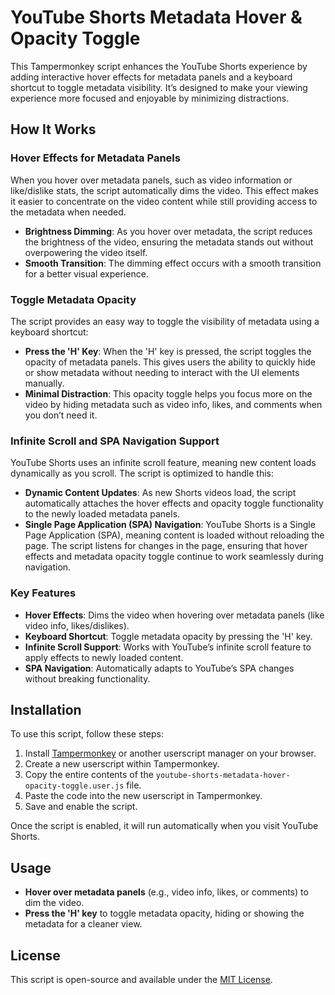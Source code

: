 # YouTube Shorts Metadata Hover & Opacity Toggle

This Tampermonkey script enhances the YouTube Shorts experience by adding interactive hover effects for metadata panels and a keyboard shortcut to toggle metadata visibility. It’s designed to make your viewing experience more focused and enjoyable by minimizing distractions.

## How It Works

### Hover Effects for Metadata Panels

When you hover over metadata panels, such as video information or like/dislike stats, the script automatically dims the video. This effect makes it easier to concentrate on the video content while still providing access to the metadata when needed. 

- **Brightness Dimming**: As you hover over metadata, the script reduces the brightness of the video, ensuring the metadata stands out without overpowering the video itself.
- **Smooth Transition**: The dimming effect occurs with a smooth transition for a better visual experience.

### Toggle Metadata Opacity

The script provides an easy way to toggle the visibility of metadata using a keyboard shortcut:

- **Press the 'H' Key**: When the 'H' key is pressed, the script toggles the opacity of metadata panels. This gives users the ability to quickly hide or show metadata without needing to interact with the UI elements manually.
- **Minimal Distraction**: This opacity toggle helps you focus more on the video by hiding metadata such as video info, likes, and comments when you don’t need it.

### Infinite Scroll and SPA Navigation Support

YouTube Shorts uses an infinite scroll feature, meaning new content loads dynamically as you scroll. The script is optimized to handle this:

- **Dynamic Content Updates**: As new Shorts videos load, the script automatically attaches the hover effects and opacity toggle functionality to the newly loaded metadata panels.
- **Single Page Application (SPA) Navigation**: YouTube Shorts is a Single Page Application (SPA), meaning content is loaded without reloading the page. The script listens for changes in the page, ensuring that hover effects and metadata opacity toggle continue to work seamlessly during navigation.

### Key Features

- **Hover Effects**: Dims the video when hovering over metadata panels (like video info, likes/dislikes).
- **Keyboard Shortcut**: Toggle metadata opacity by pressing the 'H' key.
- **Infinite Scroll Support**: Works with YouTube’s infinite scroll feature to apply effects to newly loaded content.
- **SPA Navigation**: Automatically adapts to YouTube’s SPA changes without breaking functionality.

## Installation

To use this script, follow these steps:

1. Install [Tampermonkey](https://www.tampermonkey.net/) or another userscript manager on your browser.
2. Create a new userscript within Tampermonkey.
3. Copy the entire contents of the `youtube-shorts-metadata-hover-opacity-toggle.user.js` file.
4. Paste the code into the new userscript in Tampermonkey.
5. Save and enable the script.

Once the script is enabled, it will run automatically when you visit YouTube Shorts.

## Usage

- **Hover over metadata panels** (e.g., video info, likes, or comments) to dim the video.
- **Press the 'H' key** to toggle metadata opacity, hiding or showing the metadata for a cleaner view.

## License

This script is open-source and available under the [MIT License](LICENSE).